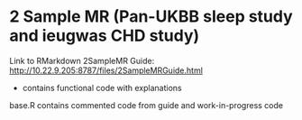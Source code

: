 # 2 Sample MR (Pan-UKBB sleep study and ieugwas CHD study)

Link to RMarkdown 2SampleMR Guide: http://10.22.9.205:8787/files/2SampleMRGuide.html
- contains functional code with explanations

base.R contains commented code from guide and work-in-progress code
